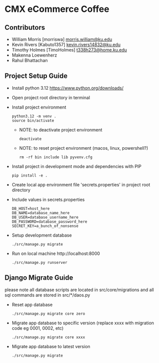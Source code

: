 # CMX eCommerce Coffee

## Contributors
- William Morris [morriswa] morris.william@ku.edu
- Kevin Rivers [Kabuto1357] kevin.rivers14832@ku.edu
- Timothy Holmes [TimoHolmes] t338h273@home.ku.edu
- Makenna Loewenherz
- Rahul Bhattachan

## Project Setup Guide
- Install python 3.12 https://www.python.org/downloads/
- Open project root directory in terminal
- Install project environment

      python3.12 -m venv .
      source bin/activate
    - NOTE: to deactivate project environment

          deactivate
    - NOTE: to reset project environment (macos, linux, powershell?)

          rm -rf bin include lib pyvenv.cfg
- Install project in development mode and dependencies with PIP 

      pip install -e .
- Create local app environment file 'secrets.properties' in project root directory
- Include values in secrets.properties

      DB_HOST=host_here
      DB_NAME=database_name_here
      DB_USER=database_username_here
      DB_PASSWORD=database_password_here
      SECRET_KEY=a_bunch_of_nonsense
- Setup development database

      ./src/manage.py migrate
- Run on local machine http://localhost:8000
      
      ./src/manage.py runserver

## Django Migrate Guide
please note all database scripts are located in src/core/migrations 
and all sql commands are stored in src/*/daos.py 

- Reset app database

      ./src/manage.py migrate core zero
- Migrate app database to specific version 
  (replace xxxx with migration code eg 0001, 0002, etc) 

      ./src/manage.py migrate core xxxx

- Migrate app database to latest version

      ./src/manage.py migrate 
